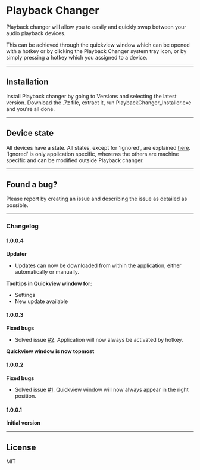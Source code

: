 # Playback Changer
Playback changer will allow you to easily and quickly swap between your audio playback devices.

This can be achieved through the quickview window which can be opened with a hotkey or by clicking the Playback Changer system tray icon, or by simply pressing a hotkey which you assigned to a device.

---
## Installation
Install Playback changer by going to Versions and selecting the latest version. Download the .7z file, extract it, run PlaybackChanger_Installer.exe and you're all done.

---
## Device state
All devices have a state. All states, except for 'Ignored', are explained [here][msdn]. 'Ignored' is only application specific, whereras the others are machine specific and can be modified outside Playback changer.

---
## Found a bug?
Please report by creating an issue and describing the issue as detailed as possible.

---
### Changelog
#### 1.0.0.4
**Updater**
 - Updates can now be downloaded from within the application, either automatically or manually.

**Tooltips in Quickview window for:**
 - Settings
 - New update available
  #### 1.0.0.3
**Fixed bugs**
 - Solved issue [#2][iss2]. Application will now always be activated by hotkey.

**Quickview window is now topmost**
#### 1.0.0.2
**Fixed bugs**
 - Solved issue [#1][iss1]. Quickview window will now always appear in the right position.
  #### 1.0.0.1

**Initial version**

---
## License
MIT

[msdn]: <https://msdn.microsoft.com/en-us/library/windows/desktop/dd370823(v=vs.85).aspx>
[iss1]: <https://github.com/JosBijlenga/PlaybackChanger/issues/1>
[iss2]: <https://github.com/JosBijlenga/PlaybackChanger/issues/2>